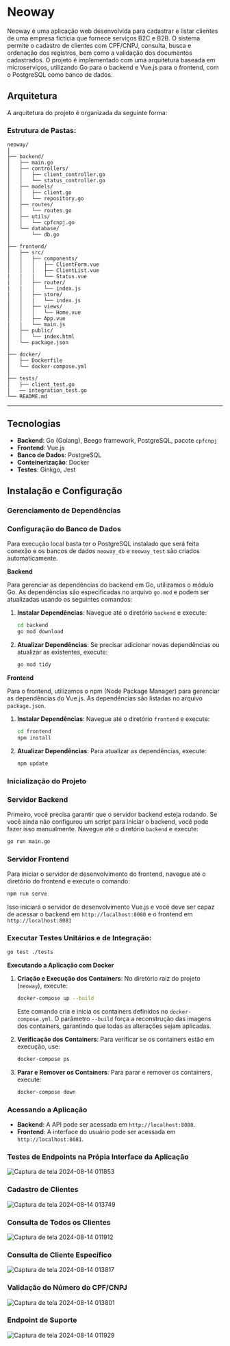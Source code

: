 # Neoway

Neoway é uma aplicação web desenvolvida para cadastrar e listar clientes de uma empresa fictícia que fornece serviços B2C e B2B. O sistema permite o cadastro de clientes com CPF/CNPJ, consulta, busca e ordenação dos registros, bem como a validação dos documentos cadastrados. O projeto é implementado com uma arquitetura baseada em microserviços, utilizando Go para o backend e Vue.js para o frontend, com o PostgreSQL como banco de dados.

## Arquitetura

A arquitetura do projeto é organizada da seguinte forma:
### **Estrutura de Pastas:**

```
neoway/
│
├── backend/
│   ├── main.go
│   ├── controllers/
│   │   ├── client_controller.go
│   │   └── status_controller.go
│   ├── models/
│   │   ├── client.go
│   │   └── repository.go 
│   ├── routes/
│   │   └── routes.go
│   ├── utils/
│   │   └── cpfcnpj.go
│   └── database/
│       └── db.go
│
├── frontend/
│   ├── src/
│   │   ├── components/
│   │   │   ├── ClientForm.vue
│   │   │   ├── ClientList.vue
|   |   |   └── Status.vue
|   │   ├── router/         
|   |   │   └── index.js
|   │   ├── store/            
│   │   |   └── index.js
│   │   ├── views/
│   │   │   └── Home.vue
│   │   ├── App.vue
|   |   └── main.js
│   ├── public/
│   │   └── index.html
│   └── package.json
│
├── docker/
│   ├── Dockerfile
│   └── docker-compose.yml
│
├── tests/
│   ├── client_test.go
|   ── integration_test.go
└── README.md
```

---
## Tecnologias

- **Backend**: Go (Golang), Beego framework, PostgreSQL, pacote `cpfcnpj`
- **Frontend**: Vue.js
- **Banco de Dados**: PostgreSQL
- **Conteinerização**: Docker
- **Testes**: Ginkgo, Jest

## Instalação e Configuração

### Gerenciamento de Dependências

### **Configuração do Banco de Dados**

Para execução local basta ter o PostgreSQL instalado que será feita conexão e os bancos de dados `neoway_db` e `neoway_test` são criados automaticamente.

**Backend**

Para gerenciar as dependências do backend em Go, utilizamos o módulo Go. As dependências são especificadas no arquivo `go.mod` e podem ser atualizadas usando os seguintes comandos:

1. **Instalar Dependências**:
Navegue até o diretório `backend` e execute:
    
    ```bash
    cd backend
    go mod download
    ```
    
2. **Atualizar Dependências**:
Se precisar adicionar novas dependências ou atualizar as existentes, execute:
    
    ```bash
    go mod tidy
    ```
    

**Frontend**

Para o frontend, utilizamos o npm (Node Package Manager) para gerenciar as dependências do Vue.js. As dependências são listadas no arquivo `package.json`.

1. **Instalar Dependências**:
Navegue até o diretório `frontend` e execute:
    
    ```bash
    cd frontend
    npm install
    ```
    
2. **Atualizar Dependências**:
Para atualizar as dependências, execute:
    
    ```bash
    npm update
    ```

### Inicialização do Projeto

### **Servidor Backend**

Primeiro, você precisa garantir que o servidor backend esteja rodando. Se você ainda não configurou um script para iniciar o backend, você pode fazer isso manualmente. Navegue até o diretório `backend` e execute:

```bash
go run main.go
```

### **Servidor Frontend**

Para iniciar o servidor de desenvolvimento do frontend, navegue até o diretório do frontend e execute o comando:

```bash
npm run serve
```

Isso iniciará o servidor de desenvolvimento Vue.js e você deve ser capaz de acessar o backend em `http://localhost:8080` e o frontend em `http://localhost:8081`

### **Executar Testes Unitários e de Integração:**

```bash
go test ./tests
```

**Executando a Aplicação com Docker**

1. **Criação e Execução dos Containers**:
No diretório raiz do projeto (`neoway`), execute:
    
    ```bash
    docker-compose up --build
    ```
    
    Este comando cria e inicia os containers definidos no `docker-compose.yml`. O parâmetro `--build` força a reconstrução das imagens dos containers, garantindo que todas as alterações sejam aplicadas.
    
2. **Verificação dos Containers**:
Para verificar se os containers estão em execução, use:
    
    ```bash
    docker-compose ps
    ```
    
3. **Parar e Remover os Containers**:
Para parar e remover os containers, execute:
    
    ```bash
    docker-compose down
    ```

### Acessando a Aplicação

- **Backend**: A API pode ser acessada em `http://localhost:8080`.
- **Frontend**: A interface do usuário pode ser acessada em `http://localhost:8081`.

### Testes de Endpoints na Própia Interface da Aplicação
![Captura de tela 2024-08-14 011853](https://github.com/user-attachments/assets/bd8e347a-324b-4806-b800-0216c9e8f9a7)

### Cadastro de Clientes
![Captura de tela 2024-08-14 013749](https://github.com/user-attachments/assets/5d6d8121-b91e-47ce-970c-305f26818f03)

### Consulta de Todos os Clientes
![Captura de tela 2024-08-14 011912](https://github.com/user-attachments/assets/b0e32731-72b7-475a-a327-5f2dd2d35311)

### Consulta de Cliente Específico
![Captura de tela 2024-08-14 013817](https://github.com/user-attachments/assets/6edbd8fd-dcf9-48a3-8703-a97b932c6997)

### Validação do Número do CPF/CNPJ
![Captura de tela 2024-08-14 013801](https://github.com/user-attachments/assets/b02bd1bc-d779-40bb-bce0-07eb4092b79f)

### Endpoint de Suporte
![Captura de tela 2024-08-14 011929](https://github.com/user-attachments/assets/50c17190-99f4-4661-8193-6a404e90e762)
